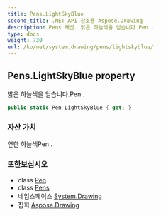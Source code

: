 ```yaml
---
title: Pens.LightSkyBlue
second_title: .NET API 참조용 Aspose.Drawing
description: Pens 재산. 밝은 하늘색을 얻습니다.Pen .
type: docs
weight: 730
url: /ko/net/system.drawing/pens/lightskyblue/
---
```

## Pens.LightSkyBlue property

밝은 하늘색을 얻습니다.Pen .

```csharp
public static Pen LightSkyBlue { get; }
```

### 자산 가치

연한 하늘색Pen .

### 또한보십시오

* class [Pen](../../pen/)
* class [Pens](../)
* 네임스페이스 [System.Drawing](../../pens/)
* 집회 [Aspose.Drawing](../../../)



